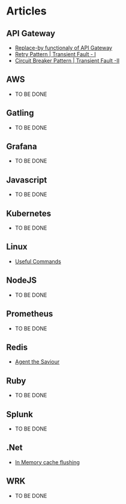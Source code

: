 # Articles

## API Gateway  
* [Replace-by functionaly of API Gateway](ApiGateway/Art-1/apigateway_replaceby_functionality.md)
* [Retry Pattern | Transient Fault - I](ApiGateway/Art-2/TransientFault-I.md)
* [Circuit Breaker Pattern | Transient Fault -II](ApiGateway/Art-3/TransientFault-II.md)

## AWS
* TO BE DONE

## Gatling
* TO BE DONE

## Grafana
* TO BE DONE

## Javascript
* TO BE DONE

## Kubernetes
* TO BE DONE

## Linux
* [Useful Commands](Linux/Art-1/useful_commands.md)

## NodeJS
* TO BE DONE

## Prometheus
* TO BE DONE

## Redis
* [Agent the Saviour](Redis/Art-1/Agent_the_Saviour.md)

## Ruby
* TO BE DONE

## Splunk
* TO BE DONE

## .Net
* [In Memory cache flushing](DotNet/Art-1/inmemory_cache_flushing.md)

## WRK
* TO BE DONE
